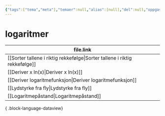 ```yaml
---
{"tags":["tema","meta"],"temaer":null,"alias":[null],"del":null,"oppgave":null,"fag":null,"eksamen":null,"dg-publish":true,"title":"logaritmer","date":"2023-06-01","modified":"2023-06-01","permalink":"/temaer/logaritmer/","dgPassFrontmatter":true}
---
```



# logaritmer
| file.link                                                                     |
| ----------------------------------------------------------------------------- |
| [[Sorter tallene i riktig rekkefølge\|Sorter tallene i riktig rekkefølge]] |
| [[Deriver x ln(x)\|Deriver x ln(x)]]                                       |
| [[Deriver logaritmefunksjon\|Deriver logaritmefunksjon]]                   |
| [[Lydstyrke fra fly\|Lydstyrke fra fly]]                                   |
| [[Logaritmepåstand\|Logaritmepåstand]]                                     |

{ .block-language-dataview}
